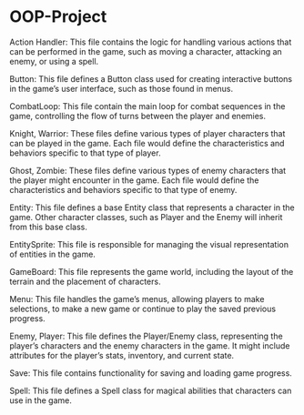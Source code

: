 # OOP-Project

















Action Handler: This file contains the logic for handling various actions that can be performed in the game, such as moving a character, attacking an enemy, or using a spell.

Button: This file defines a Button class used for creating interactive buttons in the game’s user interface, such as those found in menus.

CombatLoop: This file contain the main loop for combat sequences in the game, controlling the flow of turns between the player and enemies.

Knight, Warrior: These files define various types of player characters that can be played in the game. Each file would define the characteristics and behaviors specific to that type of player.

Ghost, Zombie: These files define various types of enemy characters that the player might encounter in the game. Each file would define the characteristics and behaviors specific to that type of enemy.

Entity: This file defines a base Entity class that represents a character in the game. Other character classes, such as Player and the Enemy will inherit from this base class.

EntitySprite: This file is responsible for managing the visual representation of entities in the game.

GameBoard: This file represents the game world, including the layout of the terrain and the placement of characters.

Menu: This file handles the game’s menus, allowing players to make selections, to make a new game or continue to play the saved previous progress.

Enemy, Player: This file defines the Player/Enemy class, representing the player’s characters and the enemy characters in the game. It might include attributes for the player’s stats, inventory, and current state.

Save: This file contains functionality for saving and loading game progress.

Spell: This file defines a Spell class for magical abilities that characters can use in the game.
